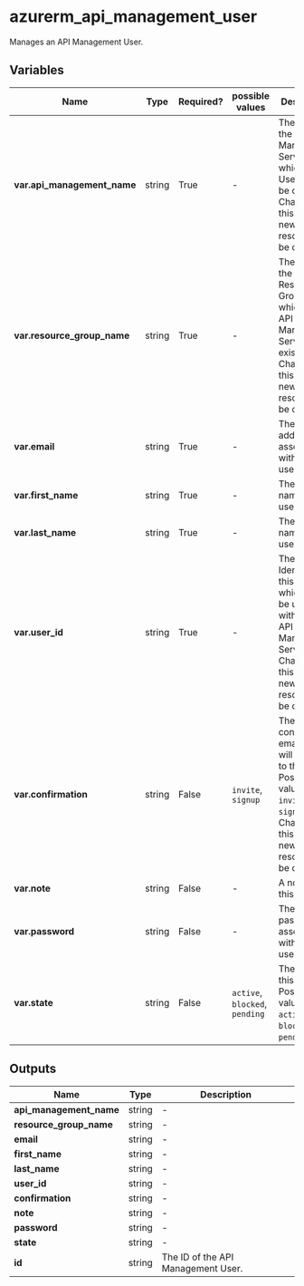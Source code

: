 # azurerm_api_management_user

Manages an API Management User.

## Variables

| Name | Type | Required? |  possible values |  Description |
| ---- | ---- | --------- |  ----------- | ----------- |
| **var.api_management_name** | string | True | -  |  The name of the API Management Service in which the User should be created. Changing this forces a new resource to be created. | 
| **var.resource_group_name** | string | True | -  |  The name of the Resource Group in which the API Management Service exists. Changing this forces a new resource to be created. | 
| **var.email** | string | True | -  |  The email address associated with this user. | 
| **var.first_name** | string | True | -  |  The first name for this user. | 
| **var.last_name** | string | True | -  |  The last name for this user. | 
| **var.user_id** | string | True | -  |  The Identifier for this User, which must be unique within the API Management Service. Changing this forces a new resource to be created. | 
| **var.confirmation** | string | False | `invite`, `signup`  |  The kind of confirmation email which will be sent to this user. Possible values are `invite` and `signup`. Changing this forces a new resource to be created. | 
| **var.note** | string | False | -  |  A note about this user. | 
| **var.password** | string | False | -  |  The password associated with this user. | 
| **var.state** | string | False | `active`, `blocked`, `pending`  |  The state of this user. Possible values are `active`, `blocked` and `pending`. | 



## Outputs

| Name | Type | Description |
| ---- | ---- | --------- | 
| **api_management_name** | string  | - | 
| **resource_group_name** | string  | - | 
| **email** | string  | - | 
| **first_name** | string  | - | 
| **last_name** | string  | - | 
| **user_id** | string  | - | 
| **confirmation** | string  | - | 
| **note** | string  | - | 
| **password** | string  | - | 
| **state** | string  | - | 
| **id** | string  | The ID of the API Management User. | 